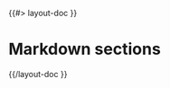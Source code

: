<!--
/**
 * @name            Sections
 * @namespace       doc.markdown
 * @type            Markdown
 * @platform        md
 * @status          stable
 * @menu            Documentation / Markdown           /doc/markdown/sections
 *
 * @since           2.0.0
 * @author    Olivier Bossel <olivier.bossel@gmail.com> (https://olivierbossel.com)
 */
-->

{{#> layout-doc }}

# Markdown sections

{{/layout-doc }}
